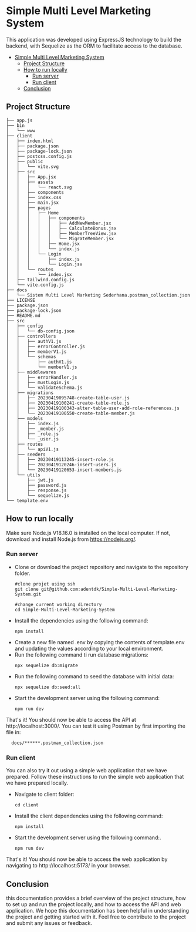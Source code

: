 # Simple Multi Level Marketing System
This application was developed using ExpressJS technology to build the backend, with Sequelize as the ORM to facilitate access to the database.

- [Simple Multi Level Marketing System](#simple-multi-level-marketing-system)
  - [Project Structure](#project-structure)
  - [How to run locally](#how-to-run-locally)
    - [Run server](#run-server)
    - [Run client](#run-client)
  - [Conclusion](#conclusion)
## Project Structure

```
├── app.js 
├── bin
│   └── www
├── client
│   ├── index.html
│   ├── package.json
│   ├── package-lock.json
│   ├── postcss.config.js
│   ├── public
│   │   └── vite.svg
│   ├── src
│   │   ├── App.jsx
│   │   ├── assets
│   │   │   └── react.svg
│   │   ├── components
│   │   ├── index.css
│   │   ├── main.jsx
│   │   ├── pages
│   │   │   ├── Home
│   │   │   │   ├── components
│   │   │   │   │   ├── AddNewMember.jsx
│   │   │   │   │   ├── CalculateBonus.jsx
│   │   │   │   │   ├── MemberTreeView.jsx
│   │   │   │   │   └── MigrateMember.jsx
│   │   │   │   ├── Home.jsx
│   │   │   │   └── index.js
│   │   │   └── Login
│   │   │       ├── index.js
│   │   │       └── Login.jsx
│   │   └── routes
│   │       └── index.jsx
│   ├── tailwind.config.js
│   └── vite.config.js
├── docs
│   └── Sistem Multi Level Marketing Sederhana.postman_collection.json
├── LICENSE
├── package.json
├── package-lock.json
├── README.md
├── src
│   ├── config
│   │   └── db-config.json
│   ├── controllers
│   │   ├── authV1.js
│   │   ├── errorController.js
│   │   ├── memberV1.js
│   │   └── schemas
│   │       ├── authV1.js
│   │       └── memberV1.js
│   ├── middlewares
│   │   ├── errorHandler.js
│   │   ├── mustLogin.js
│   │   └── validateSchema.js
│   ├── migrations
│   │   ├── 20230419095748-create-table-user.js
│   │   ├── 20230419100241-create-table-role.js
│   │   ├── 20230419100343-alter-table-user-add-role-references.js
│   │   └── 20230419100550-create-table-member.js
│   ├── models
│   │   ├── index.js
│   │   ├── _member.js
│   │   ├── _role.js
│   │   └── _user.js
│   ├── routes
│   │   └── apiV1.js
│   ├── seeders
│   │   ├── 20230419113245-insert-role.js
│   │   ├── 20230419120246-insert-users.js
│   │   └── 20230419120653-insert-members.js
│   └── utils
│       ├── jwt.js
│       ├── password.js
│       ├── response.js
│       └── sequelize.js
└── template.env
```
## How to run locally
Make sure Node.js V18.16.0 is installed on the local computer. If not, download and install Node.js from https://nodejs.org/.
### Run server
- Clone or download the project repository and navigate to the repository folder.
  ```
  #clone projet using ssh
  git clone git@github.com:adentdk/Simple-Multi-Level-Marketing-System.git
  
  #change current working directory
  cd Simple-Multi-Level-Marketing-System
  ```
- Install the dependencies using the following command:
  ```
  npm install
  ```
- Create a new file named .env by copying the contents of template.env and updating the values according to your local environment.
- Run the following command ti run database migrations:
  ```
  npx sequelize db:migrate
  ```
- Run the following command to seed the database with initial data:
  ```
  npx sequelize db:seed:all
  ```
- Start the development server using the following command:
  ```
  npm run dev
  ```
That's it! You should now be able to access the API at http://localhost:3000/. You can test it using Postman by first importing the file in:
```
  docs/******.postman_collection.json
```
### Run client
You can also try it out using a simple web application that we have prepared. Follow these instructions to run the simple web application that we have prepared locally.
- Navigate to client folder:
  ```
  cd client
  ```
- Install the client dependencies using the following command:
  ```
  npm install
  ```
- Start the development server using the following command:.
  ```
  npm run dev
  ```
That's it! You should now be able to access the web application by navigating to http://localhost:5173/ in your browser.
## Conclusion
this documentation provides a brief overview of the project structure, how to set up and run the project locally, and how to access the API and web application. We hope this documentation has been helpful in understanding the project and getting started with it. Feel free to contribute to the project and submit any issues or feedback.
